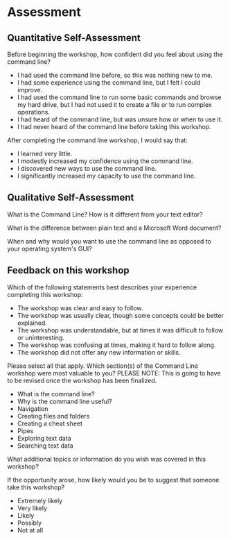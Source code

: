 # Assessment

## Quantitative Self-Assessment

Before beginning the workshop, how confident did you feel about using the command line?

- I had used the command line before, so this was nothing new to me.
- I had some experience using the command line, but I felt I could improve. 
- I had used the command line to run some basic commands and browse my hard drive, but I had not used it to create a file or to run complex operations.
- I had heard of the command line, but was unsure how or when to use it.
- I had never heard of the command line before taking this workshop.

After completing the command line workshop, I would say that:

- I learned very little.
- I modestly increased my confidence using the command line.
- I discovered new ways to use the command line. 
- I significantly increased my capacity to use the command line.


## Qualitative Self-Assessment

What is the Command Line? How is it different from your text editor? 

What is the difference between plain text and a Microsoft Word document? 

When and why would you want to use the command line as opposed to your operating system's GUI? 

## Feedback on this workshop

Which of the following statements best describes your experience completing this workshop: 

- The workshop was clear and easy to follow. 
- The workshop was usually clear, though some concepts could be better explained. 
- The workshop was understandable, but at times it was difficult to follow or uninteresting. 
- The workshop was confusing at times, making it hard to follow along. 
- The workshop did not offer any new information or skills. 

Please select all that apply. Which section(s) of the Command Line workshop were most valuable to you?  PLEASE NOTE: This is going to have to be revised once the workshop has been finalized. 
- What is the command line?
- Why is the command line useful?
- Navigation
- Creating files and folders
- Creating a cheat sheet
- Pipes
- Exploring text data
- Searching text data


What additional topics or information do you wish was covered in this workshop? 

If the opportunity arose, how likely would you be to suggest that someone take this workshop? 
- Extremely likely
- Very likely
- Likely
- Possibly
- Not at all